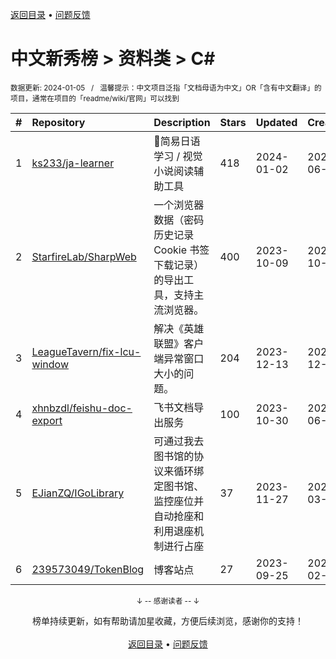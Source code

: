 <a href="https://gitee.com/GrowingGit/GitHub-Chinese-Top-Charts#github中文排行榜">返回目录</a> • <a href="/content/docs/feedback.md">问题反馈</a>

# 中文新秀榜 > 资料类 > C#
<sub>数据更新: 2024-01-05&nbsp;&nbsp;&nbsp;/&nbsp;&nbsp;&nbsp;温馨提示：中文项目泛指「文档母语为中文」OR「含有中文翻译」的项目，通常在项目的「readme/wiki/官网」可以找到</sub>

|#|Repository|Description|Stars|Updated|Created|
|:-|:-|:-|:-|:-|:-|
|1|[ks233/ja-learner](https://github.com/ks233/ja-learner)|📖简易日语学习 / 视觉小说阅读辅助工具|418|2024-01-02|2023-06-02|
|2|[StarfireLab/SharpWeb](https://github.com/StarfireLab/SharpWeb)|一个浏览器数据（密码 历史记录 Cookie 书签 下载记录）的导出工具，支持主流浏览器。|400|2023-10-09|2023-10-09|
|3|[LeagueTavern/fix-lcu-window](https://github.com/LeagueTavern/fix-lcu-window)|解决《英雄联盟》客户端异常窗口大小的问题。|204|2023-12-13|2023-12-10|
|4|[xhnbzdl/feishu-doc-export](https://github.com/xhnbzdl/feishu-doc-export)|飞书文档导出服务|100|2023-10-30|2023-06-28|
|5|[EJianZQ/IGoLibrary](https://github.com/EJianZQ/IGoLibrary)|可通过我去图书馆的协议来循环绑定图书馆、监控座位并自动抢座和利用退座机制进行占座|37|2023-11-27|2023-03-05|
|6|[239573049/TokenBlog](https://github.com/239573049/TokenBlog)|博客站点|27|2023-09-25|2023-02-12|

<div align="center">
    <p><sub>↓ -- 感谢读者 -- ↓</sub></p>
    榜单持续更新，如有帮助请加星收藏，方便后续浏览，感谢你的支持！
</div>

<br/>

<div align="center"><a href="https://gitee.com/GrowingGit/GitHub-Chinese-Top-Charts#github中文排行榜">返回目录</a> • <a href="/content/docs/feedback.md">问题反馈</a></div>

